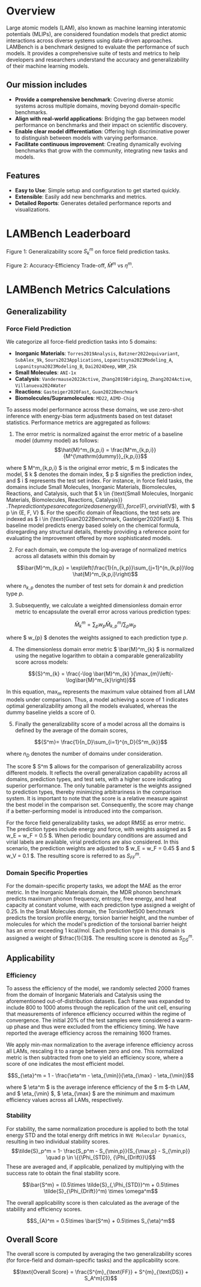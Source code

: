 # Overview

Large atomic models (LAM), also known as machine learning interatomic potentials (MLIPs), are considered foundation models that predict atomic interactions across diverse systems using data-driven approaches. LAMBench is a benchmark designed to evaluate the performance of such models. It provides a comprehensive suite of tests and metrics to help developers and researchers understand the accuracy and generalizability of their machine learning models.

## Our mission includes

- **Provide a comprehensive benchmark**: Covering diverse atomic systems across multiple domains, moving beyond domain-specific benchmarks.
- **Align with real-world applications**: Bridging the gap between model performance on benchmarks and their impact on scientific discovery.
- **Enable clear model differentiation**: Offering high discriminative power to distinguish between models with varying performance.
- **Facilitate continuous improvement**: Creating dynamically evolving benchmarks that grow with the community, integrating new tasks and models.

## Features

- **Easy to Use**: Simple setup and configuration to get started quickly.
- **Extensible**: Easily add new benchmarks and metrics.
- **Detailed Reports**: Generates detailed performance reports and visualizations.

# LAMBench Leaderboard

<!-- radar plot -->
Figure 1: Generalizability score ${S}^m_{k}$ on force field prediction tasks.
<!-- scatter plot -->
Figure 2: Accuracy-Efficiency Trade-off, $\bar{M}^m$ vs $\eta^m$.

# LAMBench Metrics Calculations
## Generalizability

### Force Field Prediction
We categorize all force-field prediction tasks into 5 domains:

- **Inorganic Materials**: `Torres2019Analysis`, `Batzner2022equivariant`, `SubAlex_9k`, `Sours2023Applications`, `Lopanitsyna2023Modeling_A`, `Lopanitsyna2023Modeling_B`, `Dai2024Deep`, `WBM_25k`
- **Small Molecules**: `ANI-1x`
- **Catalysis**: `Vandermause2022Active`, `Zhang2019Bridging`, `Zhang2024Active`, `Villanueva2024Water`
- **Reactions**: `Gasteiger2020Fast`, `Guan2022Benchmark`
- **Biomolecules/Supramolecules**: `MD22`, `AIMD-Chig`

To assess model performance across these domains, we use zero-shot inference with energy-bias term adjustments based on test dataset statistics. Performance metrics are aggregated as follows:

1. The error metric is normalized against the error metric of a baseline model (dummy model) as follows:
$$\hat{M}^m_{k,p,i} = \frac{M^m_{k,p,i}}{M^{\mathrm{dummy}}_{k,p,i}}$$

where $ M^m_{k,p,i} $ is the original error metric, $ m $ indicates the model, $ k $ denotes the domain index, $ p $ signifies the prediction index, and $ i $ represents the test set index.
For instance, in force field tasks, the domains include Small Molecules, Inorganic Materials, Biomolecules, Reactions, and Catalysis, such that $ k \in \{\text{Small Molecules, Inorganic Materials, Biomolecules, Reactions, Catalysis}\} $. The prediction types are categorized as energy ($E$), force ($F$), or virial ($V$), with $ p \in \{E, F, V\} $.
For the specific domain of Reactions, the test sets are indexed as $ i \in \{\text{Guan2022Benchmark, Gasteiger2020Fast}\} $. This baseline model predicts energy based solely on the chemical formula, disregarding any structural details, thereby providing a reference point for evaluating the improvement offered by more sophisticated models.

2. For each domain, we compute the log-average of normalized metrics across all datasets  within this domain by

    $$\bar{M}^m_{k,p} = \exp\left(\frac{1}{n_{k,p}}\sum_{j=1}^{n_{k,p}}\log \hat{M}^m_{k,p,i}\right)$$

where $n_{k,p}$ denotes the number of test sets for domain $k$ and prediction type $p$.

3. Subsequently, we calculate a weighted dimensionless domain error metric to encapsulate the overall error across various prediction types:

    $$\bar{M}^m_{k}  = \sum_p w_{p} \bar{M}^m_{k,p} \Bigg/ \sum_p w_{p}$$

where $ w_{p} $ denotes the weights assigned to each prediction type $p$.

4. The dimensionless domain error metric $ \bar{M}^m_{k} $ is normalized using the negative logarithm to obtain a comparable generalizability score across models:

$${S}^m_{k} = \frac{-\log \bar{M}^m_{k} }{\max_{m}\left(-\log\bar{M}^m_{k}\right)}$$

In this equation, $\max_{m}$ represents the maximum value obtained from all LAM models under comparison.
Thus, a model achieving a score of 1 indicates optimal generalizability among all the models evaluated, whereas the dummy baseline yields a score of 0.

5. Finally the generalizability score of a model across all the domains is defined by the average of the domain scores,

$${S^m}= \frac{1}{n_D}\sum_{i=1}^{n_D}{S^m_{k}}$$

where $n_D$ denotes the number of domains under consideration.

The score $ S^m $ allows for the comparison of generalizability across different models.
It reflects the overall generalization capability across all domains, prediction types, and test sets, with a higher score indicating superior performance.
The only tunable parameter is the weights assigned to prediction types, thereby minimizing arbitrariness in the comparison system.
It is important to note that the score is a relative measure against the best model in the comparison set.
Consequently, the score may change if a better-performing model is introduced into the comparison.

For the force field generalizability tasks, we adopt RMSE as error metric.
The prediction types include energy and force, with weights assigned as $ w_E = w_F = 0.5 $.
When periodic boundary conditions are assumed and virial labels are available, virial predictions are also considered.
In this scenario, the prediction weights are adjusted to $ w_E = w_F = 0.45 $ and $ w_V = 0.1 $.
The resulting score is referred to as $S^{m}_{FF}$.
### Domain Specific Properties

For the domain-specific property tasks, we adopt the MAE as the error metric.
In the Inorganic Materials domain, the MDR phonon benchmark predicts maximum phonon
frequency, entropy, free energy, and heat capacity at constant volume, with each prediction type assigned a weight of 0.25.
In the Small Molecules domain, the TorsionNet500 benchmark predicts the torsion profile energy, torsion barrier height, and the number of molecules for which the model's prediction of the torsional barrier height has an error exceeding 1 kcal/mol.
Each prediction type in this domain is assigned a weight of $\frac{1}{3}$.
The resulting score is denoted as $S^{m}_{DS}$.


## Applicability
### Efficiency

To assess the efficiency of the model, we randomly selected 2000 frames from the domain of Inorganic Materials and Catalysis using the aforementioned out-of-distribution datasets. Each frame was expanded to include 800 to 1000 atoms through the replication of the unit cell, ensuring that measurements of inference efficiency occurred within the regime of convergence. The initial 20% of the test samples were considered a warm-up phase and thus were excluded from the efficiency timing. We have reported the average efficiency across the remaining 1600 frames.

We apply min-max normalization to the average inference efficiency across all LAMs, rescaling it to a range between zero and one. This normalized metric is then subtracted
from one to yield an efficiency score, where a score of one indicates the most efficient model.

$$S_{\eta}^m  = 1 - \frac{\eta^m - \eta_{\min}}{\eta_{\max} - \eta_{\min}}$$

where $ \eta^m $ is the average inference efficiency of the $ m $-th LAM, and $ \eta_{\min} $, $ \eta_{\max} $ are the minimum and maximum efficiency values across all LAMs, respectively.

### Stability
For stability, the same normalization procedure is applied to both the total energy STD and the total energy drift metrics in `NVE Molecular Dynamics`, resulting in two individual stability scores.
$$\tilde{S}_p^m = 1- \frac{S_p^m - S_{\min,p}}{S_{\max,p} - S_{\min,p}} \quad p \in \{{\Phi_{STD}}, {\Phi_{Drift}}\}$$
These are averaged and, if applicable, penalized by multiplying with the success rate to obtain the final stability score.

$$\bar{S^m} = (0.5\times \tilde{S}_{,\Phi_{STD}}^m + 0.5\times \tilde{S}_{\Phi_{Drift}}^m) \times \omega^m$$

The overall applicability score is then calculated as the average of the stability and efficiency scores.

$$S_{A}^m = 0.5\times \bar{S^m} + 0.5\times S_{\eta}^m$$


## Overall Score
The overall score is computed by averaging the two generalizability scores (for force-field and domain-specific tasks) and the applicability score.

$$\text{Overall Score} = \frac{S^{m}_{\text{FF}} + S^{m}_{\text{DS}} + S_A^m}{3}$$
